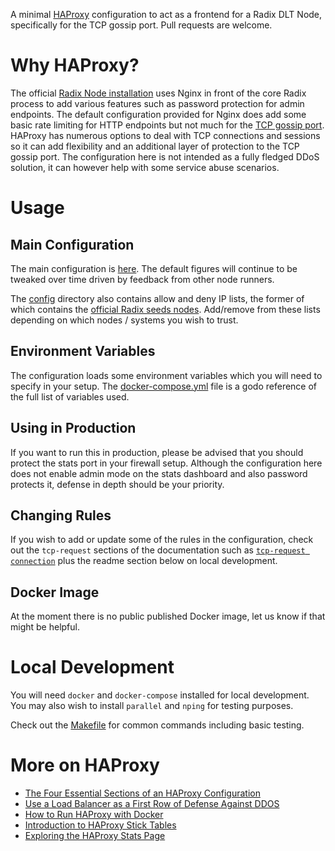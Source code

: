 A minimal [HAProxy](https://www.haproxy.org/) configuration to act as a frontend for a Radix DLT Node, specifically for the TCP gossip port. Pull requests are welcome.

# Why HAProxy?

The official [Radix Node installation](https://docs.radixdlt.com/main/node/introduction.html) uses Nginx in front of the core Radix process to add various features such as password protection for admin endpoints. The default configuration provided for Nginx does add some basic rate limiting for HTTP endpoints but not much for the [TCP gossip port](https://github.com/radixdlt/radixdlt-nginx/blob/fa1012b2611eba7fe6e22904ab00827bad207c9f/conf.d/nginx.conf.envsubst#L11-L18). HAProxy has numerous options to deal with TCP connections and sessions so it can add flexibility and an additional layer of protection to the TCP gossip port. The configuration here is not intended as a fully fledged DDoS solution, it can however help with some service abuse scenarios.

# Usage

## Main Configuration
The main configuration is [here](config/haproxy.cfg). The default figures will continue to be tweaked over time driven by feedback from other node runners.

The [config](config) directory also contains allow and deny IP lists, the former of which contains the [official Radix seeds nodes](https://docs.radixdlt.com/main/node/cli-install-node-docker.html#_install_the_node). Add/remove from these lists depending on which nodes / systems you wish to trust.

## Environment Variables
The configuration loads some environment variables which you will need to specify in your setup. The [docker-compose.yml](docker-compose.yml) file is a godo reference of the full list of variables used.

## Using in Production
If you want to run this in production, please be advised that you should protect the stats port in your firewall setup. Although the configuration here does not enable admin mode on the stats dashboard and also password protects it, defense in depth should be your priority.

## Changing Rules
If you wish to add or update some of the rules in the configuration, check out the `tcp-request` sections of the documentation such as [`tcp-request connection`](https://cbonte.github.io/haproxy-dconv/2.4/configuration.html#4-tcp-request%20connection) plus the readme section below on local development.

## Docker Image
At the moment there is no public published Docker image, let us know if that might be helpful.

# Local Development

You will need `docker` and `docker-compose` installed for local development. You may also wish to install `parallel` and `nping` for testing purposes.

Check out the [Makefile](Makefile) for common commands including basic testing.

# More on HAProxy

* [The Four Essential Sections of an HAProxy Configuration](https://www.haproxy.com/blog/the-four-essential-sections-of-an-haproxy-configuration/)
* [Use a Load Balancer as a First Row of Defense Against DDOS](https://www.haproxy.com/blog/use-a-load-balancer-as-a-first-row-of-defense-against-ddos/)
* [How to Run HAProxy with Docker](https://www.haproxy.com/blog/how-to-run-haproxy-with-docker/)
* [Introduction to HAProxy Stick Tables](https://www.haproxy.com/blog/introduction-to-haproxy-stick-tables/)
* [Exploring the HAProxy Stats Page](https://www.haproxy.com/blog/exploring-the-haproxy-stats-page/)